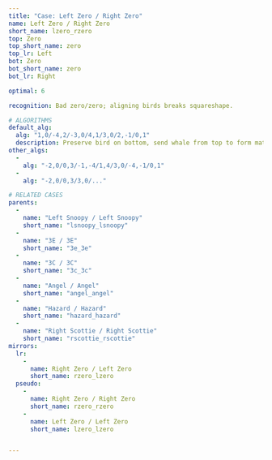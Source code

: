 ```yaml
---
title: "Case: Left Zero / Right Zero"
name: Left Zero / Right Zero
short_name: lzero_rzero
top: Zero
top_short_name: zero
top_lr: Left
bot: Zero
bot_short_name: zero
bot_lr: Right

optimal: 6

recognition: Bad zero/zero; aligning birds breaks squareshape.

# ALGORITHMS
default_alg:
  alg: "1,0/-4,2/-3,0/4,1/3,0/2,-1/0,1"
  description: Preserve bird on bottom, send whale from top to form matching snoopy/snoopy; doing CO into 3E/3E is also decent.
other_algs:
  -
    alg: "-2,0/0,3/-1,-4/1,4/3,0/-4,-1/0,1"
  -
    alg: "-2,0/0,3/3,0/..."

# RELATED CASES
parents:
  -
    name: "Left Snoopy / Left Snoopy"
    short_name: "lsnoopy_lsnoopy"
  -
    name: "3E / 3E"
    short_name: "3e_3e"
  -
    name: "3C / 3C"
    short_name: "3c_3c"
  -
    name: "Angel / Angel"
    short_name: "angel_angel"
  -
    name: "Hazard / Hazard"
    short_name: "hazard_hazard"
  -
    name: "Right Scottie / Right Scottie"
    short_name: "rscottie_rscottie"
mirrors:
  lr:
    -
      name: Right Zero / Left Zero
      short_name: rzero_lzero
  pseudo:
    -
      name: Right Zero / Right Zero
      short_name: rzero_rzero
    -
      name: Left Zero / Left Zero
      short_name: lzero_lzero


---
```


